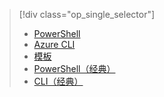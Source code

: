 > [!div class="op_single_selector"]
> * [PowerShell](../articles/virtual-network/virtual-network-create-udr-arm-ps.md)
> * [Azure CLI](../articles/virtual-network/virtual-network-create-udr-arm-cli.md)
> * [模板](../articles/virtual-network/virtual-network-create-udr-arm-template.md)
> * [PowerShell（经典）](../articles/virtual-network/virtual-network-create-udr-classic-ps.md)
> * [CLI（经典）](../articles/virtual-network/virtual-network-create-udr-classic-cli.md)
